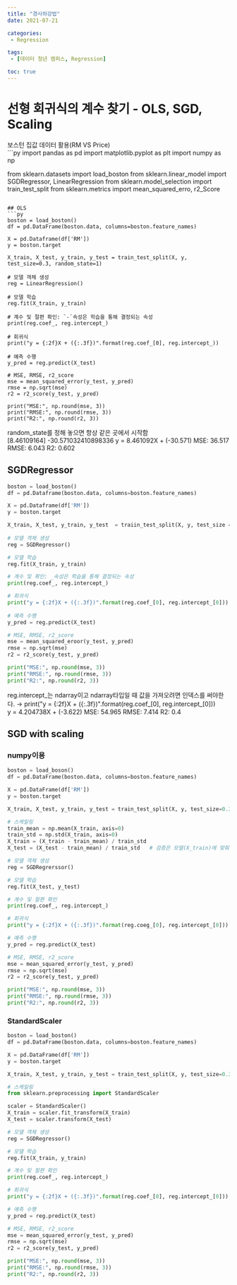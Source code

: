 ```yaml
---
title: "경사하강법"
date: 2021-07-21

categories:
 - Regression

tags:
 - [데이터 청년 캠퍼스, Regression]

toc: true
---
```

# 선형 회귀식의 계수 찾기 - OLS, SGD, Scaling  
<div class="notice" markdown="1">
보스턴 집값 데이터 활용(RM  VS  Price)
</div>  
```py
import pandas as pd
import matplotlib.pyplot as plt
import numpy as np

from sklearn.datasets import load_boston
from sklearn.linear_model import SGDRegressor, LinearRegression
from sklearn.model_selection import train_test_split
from sklearn.metrics import mean_squared_erro, r2_Score
```  

## OLS  
```py
boston = load_boston()
df = pd.DataFrame(boston.data, columns=boston.feature_names)

X = pd.Dataframe(df['RM'])
y = boston.target

X_train, X_test, y_train, y_test = train_test_split(X, y, test_size=0.3, random_state=1)

# 모델 객체 생성
reg = LinearRegression()

# 모델 학습
reg.fit(X_train, y_train)

# 계수 및 절편 확인: `-`속성은 학습을 통해 결정되는 속성
print(reg.coef_, reg.intercept_)

# 회귀식
print("y = {:2f}X + ({:.3f})".format(reg.coef_[0], reg.intercept_))

# 예측 수행
y_pred = reg.predict(X_test)

# MSE, RMSE, r2_score
mse = mean_squared_error(y_test, y_pred)
rmse = np.sqrt(mse)
r2 = r2_score(y_test, y_pred)

print("MSE:", np.round(mse, 3))
print("RMSE:", np.round(rmse, 3))
print("R2:", np.round(r2, 3))
```  
<div class="notice--primary" markdown="1">
random_state를 정해 놓으면 항상 같은 곳에서 시작함
</div>  
  
<div class="notice" markdown="1">
[8.46109164] -30.571032410898336  
y = 8.461092X + (-30.571)  
MSE: 36.517  
RMSE:  6.043  
R2:  0.602  
</div>
  
## SGDRegressor  
```py
boston = load_boston()
df = pd.Dataframe(boston.data, columns=boston.feature_names)

X = pd.Dataframe(df['RM'])
y = boston.target

X_train, X_test, y_train, y_test  = traiin_test_split(X, y, test_size = 0.3, random_state=1)
  
# 모델 객체 생성
reg = SGDRegressor()

# 모델 학습
reg.fit(X_train, y_train)

# 계수 및 확인: _속성은 학습을 통해 결정되는 속성
print(reg.coef_, reg.intercept_)

# 회귀식
print("y = {:2f}X + ({:.3f})".format(reg.coef_[0], reg.intercept_[0]))
  
# 예측 수행
y_pred = reg.predict(X_test)

# MSE, RMSE, r2_score
mse = mean_squared_eroor(y_test, y_pred)
rmse = np.sqrt(mse)
r2 = r2_score(y_test, y_pred)

print("MSE:", np.round(mse, 3))
print("RMSE:", np.round(rmse, 3))
print("R2:", np.round(r2, 3))
```  
<div class="notice--primary" markdown="1">
reg.intercept_는 ndarray이고 ndarray타입일 때 값을 가져오려면 인덱스를 써야한다.
→ print("y = {:2f}X + ({:.3f})".format(reg.coef_[0], reg.intercept_[0]))
</div>  
  
<div class="notice" markdown="1">
y = 4.204738X + (-3.622)  
MSE: 54.965  
RMSE:  7.414  
R2:  0.4  
</div>  
  
## SGD with scaling  
### numpy이용  
```py
boston = load_boson()
df = pd.DataFrame(boston.data, columns=boston.feature_names)

X = pd.DataFrame(df['RM'])
y = boston.target

X_train, X_test, y_train, y_test = train_test_split(X, y, test_size=0.3, random_state=1)

# 스케일링
train_mean = np.mean(X_train, axis=0)
train_std = np.std(X_train, axis=0)
X_train = (X_train - train_mean) / train_std
X_test = (X_test - train_mean) / train_std   # 검증은 모델(X_train)에 맞춰서 하는 것이기 때문

# 모델 객체 생성
reg = SGDRegrerssor()

# 모델 학습
reg.fit(X_test, y_test)

# 계수 및 절편 확인
print(reg.coef_, reg.intercept_)

# 회귀식
print("y = {:2f}X + ({:.3f})".format(reg.coeg_[0], reg.intercept_[0]))

# 예측 수행
y_pred = reg.predict(X_test)

# MSE, RMSE, r2_score
mse = mean_squared_error(y_test, y_pred)
rmse = np.sqrt(mse)
r2 = r2_score(y_test, y_pred)

print("MSE:", np.round(mse, 3))
print("RMSE:", np.round(rmse, 3))
print("R2:", np.round(r2, 3))
```

### StandardScaler
```py
boston = load_boston()
df = pd.DataFrame(boston.data, columns=boston.feature_names)

X = pd.DataFrame(df['RM'])
y = boston.target

X_train, X_test, y_train, y_test = train_test_split(X, y, test_size=0.3, random_state=1)

# 스케일링
from sklearn.preprocessing import StandardScaler

scaler = StandardScaler()
X_train = scaler.fit_transform(X_train)
X_test = scaler.transform(X_test)

# 모델 객체 생성
reg = SGDRegressor()

# 모델 학습
reg.fit(X_train, y_train)

# 계수 및 절편 확인
print(reg.coef_, reg.intercept_)

# 회귀식
print("y = {:2f}X + ({:.3f})".format(reg.coef_[0], reg.intercept_[0]))

# 예측 수행
y_pred = reg.predict(X_test)

# MSE, RMSE, r2_score
mse = mean_squared_error(y_test, y_pred)
rmse = np.sqrt(mse)
r2 = r2_score(y_test, y_pred)

print("MSE:", np.round(mse, 3))
print("RMSE:", np.round(rmse, 3))
print("R2:", np.round(r2, 3))
```  

